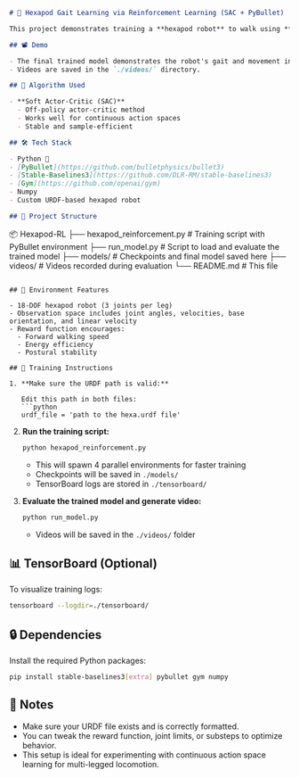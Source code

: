 ```markdown
# 🐜 Hexapod Gait Learning via Reinforcement Learning (SAC + PyBullet)

This project demonstrates training a **hexapod robot** to walk using **Deep Reinforcement Learning (DRL)**. The hexapod is simulated in **PyBullet**, and trained using the **Soft Actor-Critic (SAC)** algorithm from `stable-baselines3`.

## 📽️ Demo

- The final trained model demonstrates the robot's gait and movement in a PyBullet simulation.
- Videos are saved in the `./videos/` directory.

## 🧠 Algorithm Used

- **Soft Actor-Critic (SAC)**
  - Off-policy actor-critic method
  - Works well for continuous action spaces
  - Stable and sample-efficient

## 🛠️ Tech Stack

- Python 🐍
- [PyBullet](https://github.com/bulletphysics/bullet3)
- [Stable-Baselines3](https://github.com/DLR-RM/stable-baselines3)
- [Gym](https://github.com/openai/gym)
- Numpy
- Custom URDF-based hexapod robot

## 📁 Project Structure

```
📦 Hexapod-RL
├── hexapod_reinforcement.py    # Training script with PyBullet environment
├── run_model.py                # Script to load and evaluate the trained model
├── models/                     # Checkpoints and final model saved here
├── videos/                     # Videos recorded during evaluation
└── README.md                   # This file
```

## 📌 Environment Features

- 18-DOF hexapod robot (3 joints per leg)
- Observation space includes joint angles, velocities, base orientation, and linear velocity
- Reward function encourages:
  - Forward walking speed
  - Energy efficiency
  - Postural stability

## 🚀 Training Instructions

1. **Make sure the URDF path is valid:**

   Edit this path in both files:
   ```python
   urdf_file = 'path to the hexa.urdf file'
   ```

2. **Run the training script:**
   ```bash
   python hexapod_reinforcement.py
   ```

   - This will spawn 4 parallel environments for faster training
   - Checkpoints will be saved in `./models/`
   - TensorBoard logs are stored in `./tensorboard/`

3. **Evaluate the trained model and generate video:**
   ```bash
   python run_model.py
   ```

   - Videos will be saved in the `./videos/` folder

## 📊 TensorBoard (Optional)

To visualize training logs:
```bash
tensorboard --logdir=./tensorboard/
```

## 🔒 Dependencies

Install the required Python packages:

```bash
pip install stable-baselines3[extra] pybullet gym numpy
```

## 🧠 Notes

- Make sure your URDF file exists and is correctly formatted.
- You can tweak the reward function, joint limits, or substeps to optimize behavior.
- This setup is ideal for experimenting with continuous action space learning for multi-legged locomotion.

